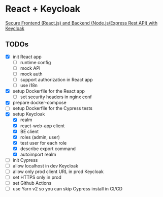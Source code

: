 # React + Keycloak

[Secure Frontend (React.js) and Backend (Node.js/Express Rest API) with Keycloak](https://medium.com/devops-dudes/secure-front-end-react-js-and-back-end-node-js-express-rest-api-with-keycloak-daf159f0a94e)

## TODOs

- [x] init React app
  - [ ] runtime config
  - [ ] mock API
  - [ ] mock auth
  - [ ] support authorization in React app
  - [ ] use i18n
- [x] setup Dockerfile for the React app
  - [ ] set security headers in nginx conf
- [x] prepare docker-compose
- [ ] setup Dockerfile for the Cypress tests
- [x] setup Keycloak
  - [x] realm
  - [x] react-web-app client
  - [x] BE client
  - [x] roles (admin, user)
  - [x] test user for each role
  - [x] describe export command
  - [x] autoimport realm
- [ ] init Cypress
- [ ] allow localhost in dev Keycloak
- [ ] allow only prod client URL in prod Keycloak
- [ ] set HTTPS only in prod
- [ ] set Github Actions
- [ ] use Yarn v2 so you can skip Cypress install in CI/CD
